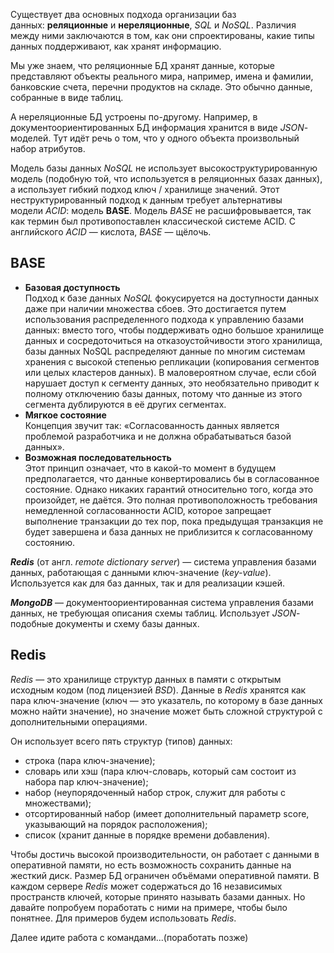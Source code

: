 
Существует два основных подхода организации баз данных: **реляционные** и **нереляционные**, _SQL_ и _NoSQL_. Различия между ними заключаются в том, как они спроектированы, какие типы данных поддерживают, как хранят информацию.

Мы уже знаем, что реляционные БД хранят данные, которые представляют объекты реального мира, например, имена и фамилии, банковские счета, перечни продуктов на складе. Это обычно данные, собранные в виде таблиц.

А нереляционные БД устроены по-другому. Например, в документоориентированных БД информация хранится в виде _JSON_-моделей. Тут идёт речь о том, что у одного объекта произвольный набор атрибутов.

Модель базы данных _NoSQL_ не использует высокоструктурированную модель (подобную той, что используется в реляционных базах данных), а использует гибкий подход ключ / хранилище значений. Этот неструктурированный подход к данным требует альтернативы модели _ACID_: модель **BASE**. Модель _BASE_ не расшифровывается, так как термин был противопоставлен классической системе ACID. С английского _ACID_ — кислота, _BASE_ — щёлочь.

## **BASE**

- **Базовая доступность**  
    Подход к базе данных _NoSQL_ фокусируется на доступности данных даже при наличии множества сбоев. Это достигается путем использования распределенного подхода к управлению базами данных: вместо того, чтобы поддерживать одно большое хранилище данных и сосредоточиться на отказоустойчивости этого хранилища, базы данных NoSQL распределяют данные по многим системам хранения с высокой степенью репликации (копирования сегментов или целых кластеров данных). В маловероятном случае, если сбой нарушает доступ к сегменту данных, это необязательно приводит к полному отключению базы данных, потому что данные из этого сегмента дублируются в её других сегментах.
- **Мягкое состояние**  
    Концепция звучит так: «Согласованность данных является проблемой разработчика и не должна обрабатываться базой данных».
- **Возможная последовательность**  
    Этот принцип означает, что в какой-то момент в будущем предполагается, что данные конвертировались бы в согласованное состояние. Однако никаких гарантий относительно того, когда это произойдет, не даётся. Это полная противоположность требования немедленной согласованности ACID, которое запрещает выполнение транзакции до тех пор, пока предыдущая транзакция не будет завершена и база данных не приблизится к согласованному состоянию.

***Redis*** (от англ. _remote dictionary server_) — система управления базами данных, работающая с данными ключ-значение (_key-value_). Используется как для баз данных, так и для реализации кэшей.

***MongoDB*** — документоориентированная система управления базами данных, не требующая описания схемы таблиц. Использует _JSON_-подобные документы и схему базы данных.

## **Redis**

_Redis_ — это хранилище структур данных в памяти с открытым исходным кодом (под лицензией _BSD_). Данные в _Redis_ хранятся как пара ключ-значение (ключ — это указатель, по которому в базе данных можно найти значение), но значение может быть сложной структурой с дополнительными операциями.

Он использует всего пять структур (типов) данных:

- строка (пара ключ-значение);
- словарь или хэш (пара ключ-словарь, который сам состоит из набора пар ключ-значение);
- набор (неупорядоченный набор строк, служит для работы с множествами);
- отсортированный набор (имеет дополнительный параметр score, указывающий на порядок расположения);
- список (хранит данные в порядке времени добавления).

Чтобы достичь высокой производительности, он работает с данными в оперативной памяти, но есть возможность сохранить данные на жесткий диск. Размер БД ограничен объёмами оперативной памяти. В каждом сервере _Redis_ может содержаться до 16 независимых пространств ключей, которые принято называть базами данных. Но давайте попробуем поработать с ними на примере, чтобы было понятнее. Для примеров будем использовать _Redis_.

Далее идите работа с командами...(поработать позже)